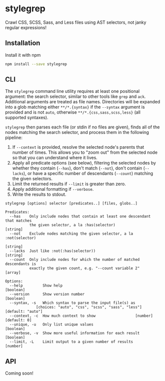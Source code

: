 # stylegrep
Crawl CSS, SCSS, Sass, and Less files using AST selectors, not janky regular
expressions!

## Installation
Install it with npm

```sh
npm install --save stylegrep
```

## CLI
The `stylegrep` command line utility requires at least one positional
argument: the search selector, similar to other tools like `grep` and `ack`.
Additional arguments are treated as file names. Directories will be expanded
into a glob matching either `**/*.{syntax}` if the `--syntax` argument is
provided and is not `auto`, otherwise `**/*.{css,sass,scss,less}` (all
supported syntaxes).

`stylegrep` then parses each file (or stdin if no files are given), finds all
of the nodes matching the search selector, and process them in the following
pipeline:

1. If `--context` is provided, resolve the selected node's parents that
   number of times. This allows you to "zoom out" from the selected node so
   that you can understand where it lives.
1. Apply all predicate options (see below), filtering the selected nodes by
   whether they contain (`--has`), don't match (`--not`), don't contain
   (`--lacks`), or have a specific number of descendants (`--count`) matching
   the given selectors.
1. Limit the returned results if `--limit` is greater than zero.
1. Apply additional formatting if `--verbose`.
1. Write the results to stdout.

```
stylegrep [options] selector [predicates..] [files, globs..]

Predicates:
  --has    Only include nodes that contain at least one descendant that matches
           the given selector, a la :has(selector)                      [string]
  --not    Exclude nodes matching the given selector, a la :not(selector)
                                                                        [string]
  --lacks  Just like :not(:has(selector))                               [string]
  --count  Only include nodes for which the number of matched descendants is
           exactly the given count, e.g. "--count variable 2"            [array]

Options:
  --help         Show help                                             [boolean]
  --version      Show version number                                   [boolean]
  --syntax, -s   Which syntax to parse the input file(s) as
              [choices: "auto", "css", "scss", "sass", "less"] [default: "auto"]
  --context, -c  How much context to show                  [number] [default: 0]
  --unique, -u   Only list unique values                               [boolean]
  --verbose, -v  Show more useful information for each result          [boolean]
  --limit, -L    Limit output to a given number of results              [number]
```

## API
Coming soon!
